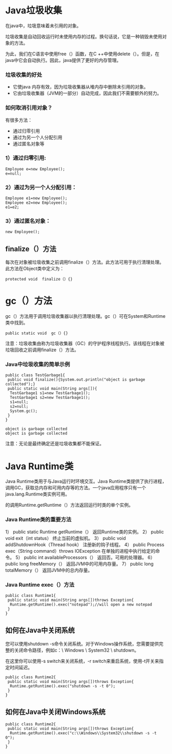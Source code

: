 # Java垃圾收集
在java中，垃圾意味着未引用的对象。

垃圾收集是自动回收运行时未使用内存的过程。换句话说，它是一种销毁未使用对象的方法。

为此，我们在C语言中使用free（）函数，在C ++中使用delete（）。但是，在java中它会自动执行。因此，java提供了更好的内存管理。

### 垃圾收集的好处
- 它使java 内存有效，因为垃圾收集器从堆内存中删除未引用的对象。
- 它由垃圾收集器（JVM的一部分）自动完成，因此我们不需要额外的努力。


### 如何取消引用对象？
有很多方法：

- 通过归零引用
- 通过为另一个人分配引用
- 通过匿名对象等


### 1）通过归零引用:

```
Employee e=new Employee();  
e=null;  

```

### 2）通过为另一个人分配引用：
```
Employee e1=new Employee();  
Employee e2=new Employee();  
e1=e2;
```

### 3）通过匿名对象：
```
new Employee();  

```

## finalize（）方法

每次在对象被垃圾收集之前调用finalize（）方法。此方法可用于执行清理处理。此方法在Object类中定义为：
```
protected void  finalize（）{}   
```

# gc（）方法
gc（）方法用于调用垃圾收集器以执行清理处理。gc（）可在System和Runtime类中找到。
```
public static void  gc（）{}    
```

注意：垃圾收集由称为垃圾收集器（GC）的守护程序线程执行。该线程在对象被垃圾回收之前调用finalize（）方法。


### Java中垃圾收集的简单示例
```
public class TestGarbage1{  
 public void finalize(){System.out.println("object is garbage collected");}  
 public static void main(String args[]){  
  TestGarbage1 s1=new TestGarbage1();  
  TestGarbage1 s2=new TestGarbage1();  
  s1=null;  
  s2=null;  
  System.gc();  
 }  
}  
```
```
object is garbage collected
object is garbage collected
```

注意：无论是最终确定还是垃圾收集都不能保证。

# Java Runtime类
Java Runtime类用于与Java运行时环境交互。Java Runtime类提供了执行进程，调用GC，获取总内存和可用内存等的方法。一个java应用程序只有一个java.lang.Runtime类实例可用。

的调用Runtime.getRuntime（）方法返回运行时类的单个实例。

### Java Runtime类的重要方法

1）	public static Runtime getRuntime（）	返回Runtime类的实例。
2）	public void exit（int status）	终止当前的虚拟机。
3）	public void addShutdownHook（Thread hook）	注册新的钩子线程。
4）	public Process exec（String command）throws IOException	在单独的进程中执行给定的命令。
5）	public int availableProcessors（）	返回否。可用的处理器。
6）	public long freeMemory（）	返回JVM中的可用内存量。
7）	public long totalMemory（）	返回JVM中的总内存量。

### Java Runtime exec（）方法
```
public class Runtime1{  
 public static void main(String args[])throws Exception{  
  Runtime.getRuntime().exec("notepad");//will open a new notepad  
 }  
}  
```

## 如何在Java中关闭系统
您可以使用shutdown -s命令关闭系统。对于Windows操作系统，您需要提供完整的关闭命令路径，例如c：\\ Windows \\ System32 \\ shutdown。

在这里你可以使用-s switch来关闭系统，-r switch来重启系统，使用-t开关来指定时间延迟。

```
public class Runtime2{  
 public static void main(String args[])throws Exception{  
  Runtime.getRuntime().exec("shutdown -s -t 0");  
 }  
}  
```

## 如何在Java中关闭Windows系统
```
public class Runtime2{  
 public static void main(String args[])throws Exception{  
  Runtime.getRuntime().exec("c:\\Windows\\System32\\shutdown -s -t 0");  
 }  
}  
```